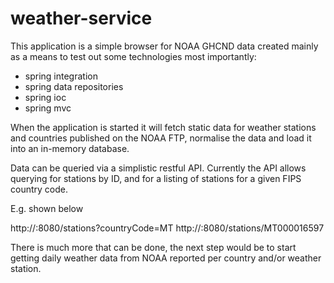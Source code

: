 # weather-service

This application is a simple browser for NOAA GHCND data created mainly as a means to test out some technologies most importantly:
- spring integration
- spring data repositories
- spring ioc
- spring mvc

When the application is started it will fetch static data for weather stations and countries published on the NOAA FTP, normalise the data and load it into an in-memory database.

Data can be queried via a simplistic restful API.  Currently the API allows querying for stations by ID, and for a listing of stations for a given FIPS country code.

E.g. shown below

http://<host>:8080/stations?countryCode=MT
http://<host>:8080/stations/MT000016597

There is much more that can be done, the next step would be to start getting daily weather data from NOAA reported per country and/or weather station.
